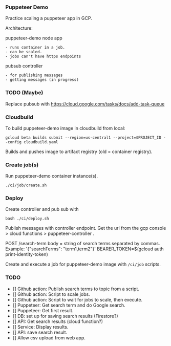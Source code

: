 ### Puppeteer Demo
Practice scaling a puppeteer app in GCP.

Architecture:

puppeteer-demo node app

    - runs container in a job.
    - can be scaled.
    - jobs can't have https endpoints

pubsub controller

    - for publishing messages
    - getting messages (in progress)

### TODO (Maybe)
Replace pubsub with
https://cloud.google.com/tasks/docs/add-task-queue


### Cloudbuild

To build puppeteer-demo image in cloudbuild from local:

```
gcloud beta builds submit --region=us-central1 --project=$PROJECT_ID --config cloudbuild.yaml
```

Builds and pushes image to artifact registry (old = container registry).

### Create job(s)

Run puppeteer-demo container instance(s).

```
./ci/job/create.sh
```

### Deploy 

Create controller and pub sub with

```
bash ./ci/deploy.sh
```

Publish messages with controller endpoint.  Get the url from the gcp console > cloud functions > puppeteer-controller .

POST 
<controller-url>/search-term
body = string of search terms separated by commas. Example: '{"searchTerms": "term1,term2"}'
BEARER_TOKEN=$(gcloud auth print-identity-token)

Create and execute a job for puppeteer-demo image with `/ci/job` scripts.


### TODO
- [] Github action: Publish search terms to topic from a script.
- [] Github action: Script to scale jobs.
- [] Github action: Script to wait for jobs to scale, then execute.
- [] Puppeteer: Get search term and do Google search.
- [] Puppeteer: Get first result.
- [] DB: set up for saving search results (Firestore?)
- [] API: Get search results (cloud function?)
- [] Service: Display results.
- [] API: save search result.
- [] Allow csv upload from web app.
